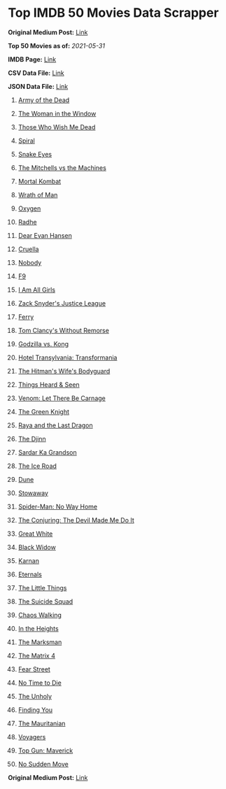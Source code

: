# Top IMDB 50 Movies Data Scrapper

**Original Medium Post:** [Link](https://medium.com/@nishantsahoo/which-movie-should-i-watch-5c83a3c0f5b1) 

**Top 50 Movies as of:** _2021-05-31_

**IMDB Page:** [Link](http://www.imdb.com/search/title?release_date=2021,2021&title_type=feature)

**CSV Data File:** [Link](/Data/data.csv)

**JSON Data File:** [Link](/Data/data.json)

1. [Army of the Dead](https://www.imdb.com/title/tt0993840/?ref_=adv_li_tt)

2. [The Woman in the Window](https://www.imdb.com/title/tt6111574/?ref_=adv_li_tt)

3. [Those Who Wish Me Dead](https://www.imdb.com/title/tt3215824/?ref_=adv_li_tt)

4. [Spiral](https://www.imdb.com/title/tt10342730/?ref_=adv_li_tt)

5. [Snake Eyes](https://www.imdb.com/title/tt8404256/?ref_=adv_li_tt)

6. [The Mitchells vs the Machines](https://www.imdb.com/title/tt7979580/?ref_=adv_li_tt)

7. [Mortal Kombat](https://www.imdb.com/title/tt0293429/?ref_=adv_li_tt)

8. [Wrath of Man](https://www.imdb.com/title/tt11083552/?ref_=adv_li_tt)

9. [Oxygen](https://www.imdb.com/title/tt6341832/?ref_=adv_li_tt)

10. [Radhe](https://www.imdb.com/title/tt10888594/?ref_=adv_li_tt)

11. [Dear Evan Hansen](https://www.imdb.com/title/tt9357050/?ref_=adv_li_tt)

12. [Cruella](https://www.imdb.com/title/tt3228774/?ref_=adv_li_tt)

13. [Nobody](https://www.imdb.com/title/tt7888964/?ref_=adv_li_tt)

14. [F9](https://www.imdb.com/title/tt5433138/?ref_=adv_li_tt)

15. [I Am All Girls](https://www.imdb.com/title/tt9013182/?ref_=adv_li_tt)

16. [Zack Snyder's Justice League](https://www.imdb.com/title/tt12361974/?ref_=adv_li_tt)

17. [Ferry](https://www.imdb.com/title/tt14217100/?ref_=adv_li_tt)

18. [Tom Clancy's Without Remorse](https://www.imdb.com/title/tt0499097/?ref_=adv_li_tt)

19. [Godzilla vs. Kong](https://www.imdb.com/title/tt5034838/?ref_=adv_li_tt)

20. [Hotel Transylvania: Transformania](https://www.imdb.com/title/tt9848626/?ref_=adv_li_tt)

21. [The Hitman's Wife's Bodyguard](https://www.imdb.com/title/tt8385148/?ref_=adv_li_tt)

22. [Things Heard & Seen](https://www.imdb.com/title/tt10962368/?ref_=adv_li_tt)

23. [Venom: Let There Be Carnage](https://www.imdb.com/title/tt7097896/?ref_=adv_li_tt)

24. [The Green Knight](https://www.imdb.com/title/tt9243804/?ref_=adv_li_tt)

25. [Raya and the Last Dragon](https://www.imdb.com/title/tt5109280/?ref_=adv_li_tt)

26. [The Djinn](https://www.imdb.com/title/tt9352356/?ref_=adv_li_tt)

27. [Sardar Ka Grandson](https://www.imdb.com/title/tt11213600/?ref_=adv_li_tt)

28. [The Ice Road](https://www.imdb.com/title/tt3758814/?ref_=adv_li_tt)

29. [Dune](https://www.imdb.com/title/tt1160419/?ref_=adv_li_tt)

30. [Stowaway](https://www.imdb.com/title/tt9203694/?ref_=adv_li_tt)

31. [Spider-Man: No Way Home](https://www.imdb.com/title/tt10872600/?ref_=adv_li_tt)

32. [The Conjuring: The Devil Made Me Do It](https://www.imdb.com/title/tt7069210/?ref_=adv_li_tt)

33. [Great White](https://www.imdb.com/title/tt8435002/?ref_=adv_li_tt)

34. [Black Widow](https://www.imdb.com/title/tt3480822/?ref_=adv_li_tt)

35. [Karnan](https://www.imdb.com/title/tt11581174/?ref_=adv_li_tt)

36. [Eternals](https://www.imdb.com/title/tt9032400/?ref_=adv_li_tt)

37. [The Little Things](https://www.imdb.com/title/tt10016180/?ref_=adv_li_tt)

38. [The Suicide Squad](https://www.imdb.com/title/tt6334354/?ref_=adv_li_tt)

39. [Chaos Walking](https://www.imdb.com/title/tt2076822/?ref_=adv_li_tt)

40. [In the Heights](https://www.imdb.com/title/tt1321510/?ref_=adv_li_tt)

41. [The Marksman](https://www.imdb.com/title/tt6902332/?ref_=adv_li_tt)

42. [The Matrix 4](https://www.imdb.com/title/tt10838180/?ref_=adv_li_tt)

43. [Fear Street](https://www.imdb.com/title/tt6566576/?ref_=adv_li_tt)

44. [No Time to Die](https://www.imdb.com/title/tt2382320/?ref_=adv_li_tt)

45. [The Unholy](https://www.imdb.com/title/tt9419056/?ref_=adv_li_tt)

46. [Finding You](https://www.imdb.com/title/tt8760280/?ref_=adv_li_tt)

47. [The Mauritanian](https://www.imdb.com/title/tt4761112/?ref_=adv_li_tt)

48. [Voyagers](https://www.imdb.com/title/tt9664108/?ref_=adv_li_tt)

49. [Top Gun: Maverick](https://www.imdb.com/title/tt1745960/?ref_=adv_li_tt)

50. [No Sudden Move](https://www.imdb.com/title/tt11525644/?ref_=adv_li_tt)

**Original Medium Post:** [Link](https://medium.com/@nishantsahoo/which-movie-should-i-watch-5c83a3c0f5b1) 
